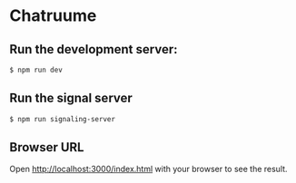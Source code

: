 # Chatruume

## Run the development server:

```bash
$ npm run dev
```

## Run the signal server

```bash
$ npm run signaling-server
```

## Browser URL

Open [http://localhost:3000/index.html](http://localhost:3000/index.html) with your browser to see the result.
